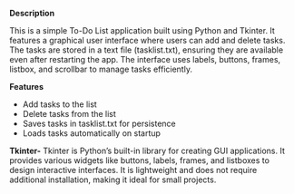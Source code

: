 **Description**

This is a simple To-Do List application built using Python and Tkinter. It features a graphical user interface where users can add and delete tasks. The tasks are stored in a text file (tasklist.txt), ensuring they are available even after restarting the app. The interface uses labels, buttons, frames, listbox, and scrollbar to manage tasks efficiently.

**Features**
- Add tasks to the list
- Delete tasks from the list
- Saves tasks in tasklist.txt for persistence
- Loads tasks automatically on startup

**Tkinter-** Tkinter is Python’s built-in library for creating GUI applications. It provides various widgets like buttons, labels, frames, and listboxes to design interactive interfaces. It is lightweight and does not require additional installation, making it ideal for small projects.
